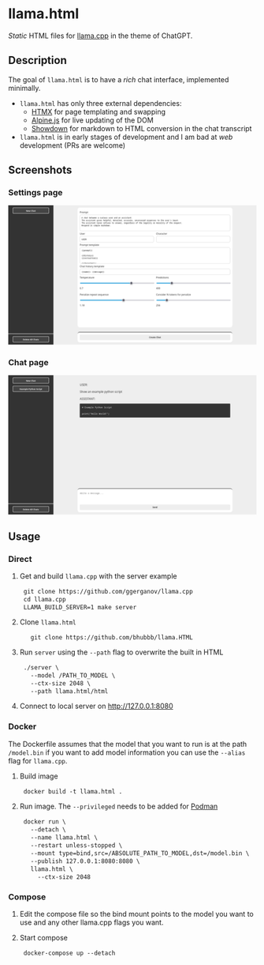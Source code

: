 # llama.html

_Static_ HTML files for [llama.cpp](https://github.com/ggerganov/llama.cpp) in the theme of ChatGPT.

## Description

The goal of `llama.html` is to have a _rich_ chat interface, implemented minimally.

- `llama.html` has only three external dependencies:
    - [HTMX](https://htmx.org/) for page templating and swapping
    - [Alpine.js](https://alpinejs.dev/) for live updating of the DOM
    - [Showdown](https://showdownjs.com/) for markdown to HTML conversion in the chat transcript
- `llama.html` is in early stages of development and I am bad at _web_ development (PRs are welcome)

## Screenshots

### Settings page

![Settings page example](settings.png)

### Chat page

![Chat page example](chat.png)

## Usage

### Direct

1. Get and build `llama.cpp` with the server example

        git clone https://github.com/ggerganov/llama.cpp
        cd llama.cpp
        LLAMA_BUILD_SERVER=1 make server

2. Clone `llama.html`
    
          git clone https://github.com/bhubbb/llama.HTML

3. Run `server` using the `--path` flag to overwrite the built in HTML
        
        ./server \
          --model /PATH_TO_MODEL \
          --ctx-size 2048 \
          --path llama.html/html

4. Connect to local server on http://127.0.0.1:8080

### Docker

The Dockerfile assumes that the model that you want to run is at the path `/model.bin` if you want to add model information you can use the `--alias` flag for `llama.cpp`.

1. Build image

        docker build -t llama.html .

2. Run image. The `--privileged` needs to be added for [Podman](https://podman.io/)

        docker run \
          --detach \
          --name llama.html \
          --restart unless-stopped \
          --mount type=bind,src=/ABSOLUTE_PATH_TO_MODEL,dst=/model.bin \
          --publish 127.0.0.1:8080:8080 \
          llama.html \
            --ctx-size 2048

### Compose

1. Edit the compose file so the bind mount points to the model you want to use and any other llama.cpp flags you want.
2. Start compose
        
        docker-compose up --detach
